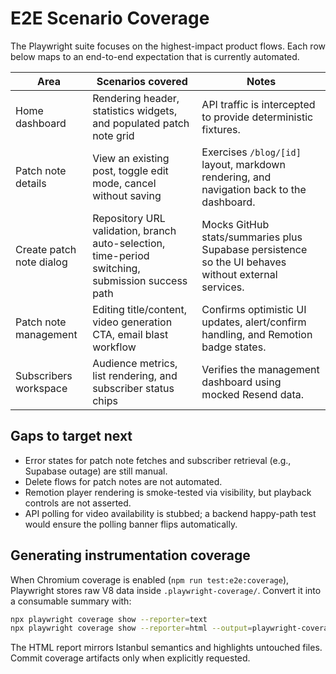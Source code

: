 # E2E Scenario Coverage

The Playwright suite focuses on the highest-impact product flows. Each row below maps to an end-to-end expectation that is currently automated.

| Area | Scenarios covered | Notes |
| --- | --- | --- |
| Home dashboard | Rendering header, statistics widgets, and populated patch note grid | API traffic is intercepted to provide deterministic fixtures. |
| Patch note details | View an existing post, toggle edit mode, cancel without saving | Exercises `/blog/[id]` layout, markdown rendering, and navigation back to the dashboard. |
| Create patch note dialog | Repository URL validation, branch auto-selection, time-period switching, submission success path | Mocks GitHub stats/summaries plus Supabase persistence so the UI behaves without external services. |
| Patch note management | Editing title/content, video generation CTA, email blast workflow | Confirms optimistic UI updates, alert/confirm handling, and Remotion badge states. |
| Subscribers workspace | Audience metrics, list rendering, and subscriber status chips | Verifies the management dashboard using mocked Resend data. |

## Gaps to target next

- Error states for patch note fetches and subscriber retrieval (e.g., Supabase outage) are still manual.
- Delete flows for patch notes are not automated.
- Remotion player rendering is smoke-tested via visibility, but playback controls are not asserted.
- API polling for video availability is stubbed; a backend happy-path test would ensure the polling banner flips automatically.

## Generating instrumentation coverage

When Chromium coverage is enabled (`npm run test:e2e:coverage`), Playwright stores raw V8 data inside `.playwright-coverage/`. Convert it into a consumable summary with:

```bash
npx playwright coverage show --reporter=text
npx playwright coverage show --reporter=html --output=playwright-coverage/html
```

The HTML report mirrors Istanbul semantics and highlights untouched files. Commit coverage artifacts only when explicitly requested.
